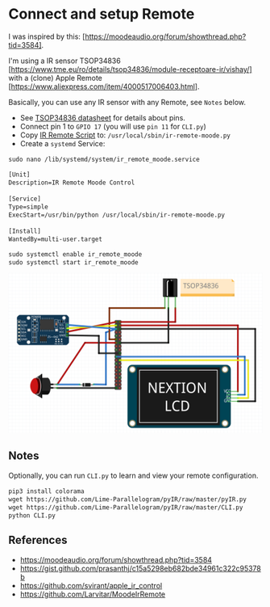 # Connect and setup Remote

I was inspired by this: [https://moodeaudio.org/forum/showthread.php?tid=3584].

I'm using a IR sensor TSOP34836 [https://www.tme.eu/ro/details/tsop34836/module-receptoare-ir/vishay/] with a (clone) Apple Remote [https://www.aliexpress.com/item/4000517006403.html].

Basically, you can use any IR sensor with any Remote, see `Notes` below.

- See [TSOP34836 datasheet](docs/Datasheet/TSOP348.pdf) for details about pins.
- Connect pin 1 to `GPIO 17` (you will use `pin 11` for `CLI.py`)
- Copy [IR Remote Script](files/usr/local/sbin/ir-remote-moode.py) to: `/usr/local/sbin/ir-remote-moode.py`
- Create a `systemd` Service:

```
sudo nano /lib/systemd/system/ir_remote_moode.service
```

```
[Unit]
Description=IR Remote Moode Control

[Service]
Type=simple
ExecStart=/usr/bin/python /usr/local/sbin/ir-remote-moode.py

[Install]
WantedBy=multi-user.target
```

```
sudo systemctl enable ir_remote_moode
sudo systemctl start ir_remote_moode
```

![Schematic](/media/Schematic.png)

## Notes
Optionally, you can run `CLI.py` to learn and view your remote configuration.

```
pip3 install colorama
wget https://github.com/Lime-Parallelogram/pyIR/raw/master/pyIR.py
wget https://github.com/Lime-Parallelogram/pyIR/raw/master/CLI.py
python CLI.py
```

## References
- https://moodeaudio.org/forum/showthread.php?tid=3584
- https://gist.github.com/prasanthj/c15a5298eb682bde34961c322c95378b
- https://github.com/svirant/apple_ir_control
- https://github.com/Larvitar/MoodeIrRemote


